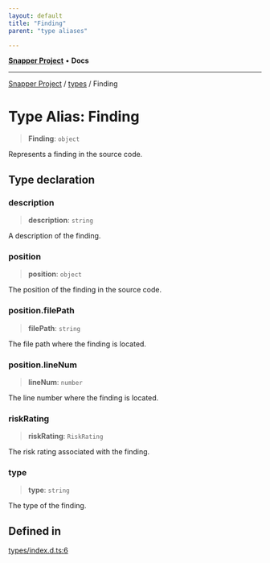 ```yaml
---
layout: default
title: "Finding"
parent: "type aliases"

---
```

[**Snapper Project**](../../README.md) • **Docs**

***

[Snapper Project](../../README.md) / [types](../README.md) / Finding

# Type Alias: Finding

> **Finding**: `object`

Represents a finding in the source code.

## Type declaration

### description

> **description**: `string`

A description of the finding.

### position

> **position**: `object`

The position of the finding in the source code.

### position.filePath

> **filePath**: `string`

The file path where the finding is located.

### position.lineNum

> **lineNum**: `number`

The line number where the finding is located.

### riskRating

> **riskRating**: `RiskRating`

The risk rating associated with the finding.

### type

> **type**: `string`

The type of the finding.

## Defined in

[types/index.d.ts:6](https://github.com/asifqatar/Snapper/blob/c646fae5068ca622fc62e173a3ef5bac8c95a048/types/index.d.ts#L6)
